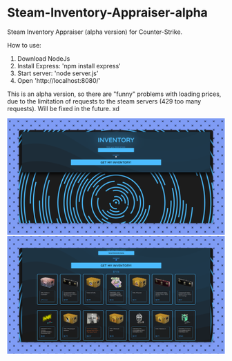 # Steam-Inventory-Appraiser-alpha
Steam Inventory Appraiser (alpha version) for Counter-Strike.

How to use:
1. Download NodeJs
2. Install Express: 'npm install express'
3. Start server: 'node server.js'
4. Open 'http://localhost:8080/'

This is an alpha version, so there are "funny" problems with loading prices, due to the limitation of requests to the steam servers (429 too many requests). Will be fixed in the future. xd

![View 1](https://github.com/pasuii18/Steam-Inventory-Appraiser-alpha/blob/main/Project%20Screenshots/First%20View.png)
![View 2](https://github.com/pasuii18/Steam-Inventory-Appraiser-alpha/blob/main/Project%20Screenshots/Second%20View.png)

